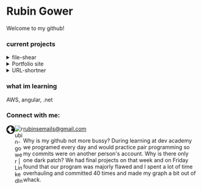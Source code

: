# Rubin Gower
 Welcome to my github!

### current projects
<details>
  <summary> file-shear</summary>
I'm currently working on a file shearing program so you can send file from your laptop to your phone via QR code<br>
   <b> the project github:</b>   https://github.com/rubin-gower/File-share
</details>

<details>
  <summary> Portfolio site</summary>
my personal portfolio website http://rubin.net.nz. lots of old projects are computer games and can't really be on github as there HUGE files so they will be on my website. I am allso planning on having a blog on my website about projects I am making and planning to make.
</details>

<details>
  <summary> URL-shortner</summary>
  I have made a url shortner with my mate ben just for fun as I find when I shorten urls I lose them and have to create them again. my site rembers what urls you have created and shows   you using local storage. <br>
  <b> heroku deploy: </b>  http://smurl.herokuapp.com/ <br>
   <b> the project github:</b>   https://github.com/ben-irvine/url-shortener/blob/master
</details>

### what im learning
AWS, angular, .net

### Connect with me:

[<img align="left" alt="rubin.net.nz" width="22px" src="https://raw.githubusercontent.com/iconic/open-iconic/master/svg/globe.svg" />](http://rubin.net.nz)
[<img align="left" alt="rubin-gower | LinkedIn" width="22px" src="https://cdn.jsdelivr.net/npm/simple-icons@v3/icons/linkedin.svg" />](https://www.linkedin.com/in/rubin-gower/) 
rubinsemails@gmail.com
<br />


Why is my github not more bussy? 
During learning at dev academy we programed every day and would practice pair programming so my commits were on another person's account.
Why is there only one dark patch? 
We had final projects on that week and on Friday found that our program was majorly flawed and I spent a lot of time overhauling and committed 40 times and made my graph a bit out of whack.

<!--
**rubin-gower/rubin-gower** is a ✨ _special_ ✨ repository because its `README.md` (this file) appears on your GitHub profile.
**If you would like to do this to your profile create a repo with the same name as your username. allso make sure it has a read me.
-->

